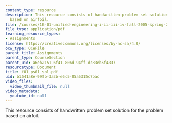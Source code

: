 ```yaml
---
content_type: resource
description: This resource consists of handwritten problem set solution for the problem
  based on airfoil.
file: /courses/16-01-unified-engineering-i-ii-iii-iv-fall-2005-spring-2006/b1541a8e99fb3a3be6c505a5315c7bac_f01_ps01_sol.pdf
file_type: application/pdf
learning_resource_types:
- Assignments
license: https://creativecommons.org/licenses/by-nc-sa/4.0/
ocw_type: OCWFile
parent_title: Assignments
parent_type: CourseSection
parent_uid: a6eb2151-6f41-806d-94ff-dc83eb5f4337
resourcetype: Document
title: f01_ps01_sol.pdf
uid: b1541a8e-99fb-3a3b-e6c5-05a5315c7bac
video_files:
  video_thumbnail_file: null
video_metadata:
  youtube_id: null
---
```

This resource consists of handwritten problem set solution for the problem based on airfoil.